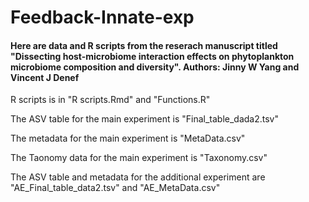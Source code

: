 # Feedback-Innate-exp
#### Here are data and R scripts from the reserach manuscript titled "Dissecting host-microbiome interaction effects on phytoplankton microbiome composition and diversity". Authors: Jinny W Yang and Vincent J Denef

R scripts is in "R scripts.Rmd" and "Functions.R"

The ASV table for the main experiment is "Final_table_dada2.tsv"

The metadata for the main experiment is "MetaData.csv"

The Taonomy data for the main experiment is "Taxonomy.csv"

The ASV table and metadata for the additional experiment are "AE_Final_table_data2.tsv" and "AE_MetaData.csv"
